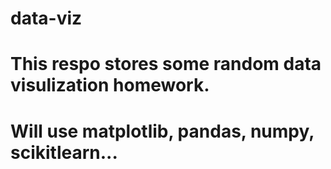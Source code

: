 # data-viz

# This respo stores some random data visulization homework.

# Will use matplotlib, pandas, numpy, scikitlearn...
